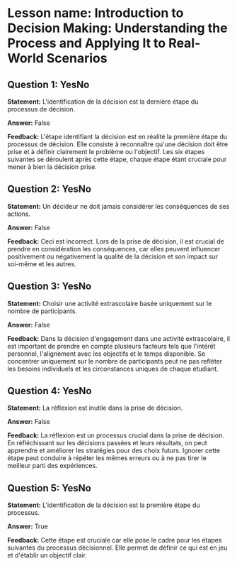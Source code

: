 # Lesson name: Introduction to Decision Making: Understanding the Process and Applying It to Real-World Scenarios

## Question 1: YesNo

**Statement:** L'identification de la décision est la dernière étape du processus de décision.

**Answer:** False

**Feedback:**
L'étape identifiant la décision est en réalité la première étape du processus de décision. Elle consiste à reconnaître qu'une décision doit être prise et à définir clairement le problème ou l'objectif. Les six étapes suivantes se déroulent après cette étape, chaque étape étant cruciale pour mener à bien la décision prise.


## Question 2: YesNo

**Statement:** Un décideur ne doit jamais considérer les conséquences de ses actions.

**Answer:** False

**Feedback:**
Ceci est incorrect. Lors de la prise de décision, il est crucial de prendre en considération les conséquences, car elles peuvent influencer positivement ou négativement la qualité de la décision et son impact sur soi-même et les autres.


## Question 3: YesNo

**Statement:** Choisir une activité extrascolaire basée uniquement sur le nombre de participants.

**Answer:** False

**Feedback:**
Dans la décision d'engagement dans une activité extrascolaire, il est important de prendre en compte plusieurs facteurs tels que l'intérêt personnel, l'alignement avec les objectifs et le temps disponible. Se concentrer uniquement sur le nombre de participants peut ne pas refléter les besoins individuels et les circonstances uniques de chaque étudiant.


## Question 4: YesNo

**Statement:** La réflexion est inutile dans la prise de décision.

**Answer:** False

**Feedback:**
La réflexion est un processus crucial dans la prise de décision. En réfléchissant sur les décisions passées et leurs résultats, on peut apprendre et améliorer les stratégies pour des choix futurs. Ignorer cette étape peut conduire à répéter les mêmes erreurs ou à ne pas tirer le meilleur parti des expériences.


## Question 5: YesNo

**Statement:** L'identification de la décision est la première étape du processus.

**Answer:** True

**Feedback:**
Cette étape est cruciale car elle pose le cadre pour les étapes suivantes du processus décisionnel. Elle permet de définir ce qui est en jeu et d'établir un objectif clair.

